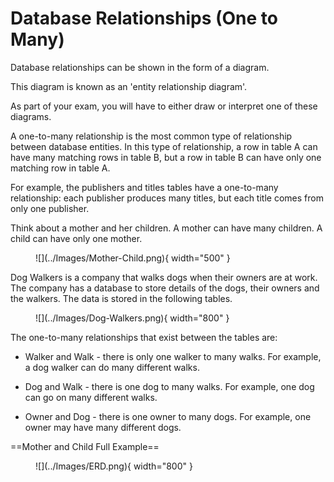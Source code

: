 # Database Relationships (One to Many)

Database relationships can be shown in the form of a diagram. 

This diagram is known as an 'entity relationship diagram'. 

As part of your exam, you will have to either draw or interpret one of these diagrams. 

A one-to-many relationship is the most common type of relationship between database entities. In this type of relationship, a row in table A can have many matching rows in table B, but a row in table B can have only one matching row in table A. 

For example, the publishers and titles tables have a one-to-many relationship: each publisher produces many titles, but each title comes from only one publisher.

Think about a mother and her children. A mother can have many children. A child can have only one mother. 

<figure markdown="span">
  ![](../Images/Mother-Child.png){ width="500" }
</figure>

Dog Walkers is a company that walks dogs when their owners are at work. The company has a database to store details of the dogs, their owners and the walkers. The data is stored in the following tables.

<figure markdown="span">
  ![](../Images/Dog-Walkers.png){ width="800" }
</figure>

The one-to-many relationships that exist between the tables are:

* Walker and Walk - there is only one walker to many walks. For example, a dog walker can do many different walks.

* Dog and Walk - there is one dog to many walks. For example, one dog can go on many different walks.

* Owner and Dog - there is one owner to many dogs. For example, one owner may have many different dogs.

==Mother and Child Full Example==

<figure markdown="span">
  ![](../Images/ERD.png){ width="800" }
</figure>